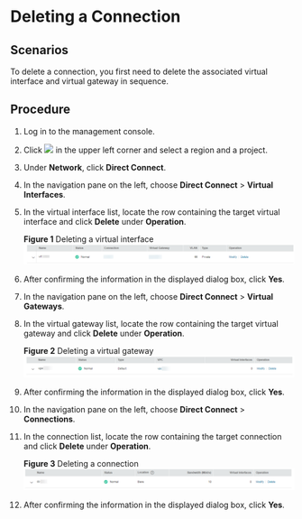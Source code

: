 # Deleting a Connection<a name="EN-US_TOPIC_0210226949"></a>

## **Scenarios**<a name="section201769427396"></a>

To delete a connection, you first need to delete the associated virtual interface and virtual gateway in sequence.

## **Procedure**<a name="section217716422393"></a>

1.  Log in to the management console.
2.  Click  ![](figures/d00356819-云计算开发部-公有云_iaas-image-f1cac6ef-c4f7-462b-a7f1-85e988937e64.png)  in the upper left corner and select a region and a project.
3.  Under  **Network**, click  **Direct Connect**.
4.  In the navigation pane on the left, choose  **Direct Connect**  \>  **Virtual Interfaces**.
5.  In the virtual interface list, locate the row containing the target virtual interface and click  **Delete**  under  **Operation**.

    **Figure  1**  Deleting a virtual interface<a name="fig936210103149"></a>  
    ![](figures/deleting-a-virtual-interface.png "deleting-a-virtual-interface")

6.  After confirming the information in the displayed dialog box, click  **Yes**.
7.  In the navigation pane on the left, choose  **Direct Connect**  \>  **Virtual Gateways**.
8.  In the virtual gateway list, locate the row containing the target virtual gateway and click  **Delete**  under  **Operation**.

    **Figure  2**  Deleting a virtual gateway<a name="fig8489105019145"></a>  
    ![](figures/deleting-a-virtual-gateway.png "deleting-a-virtual-gateway")

9.  After confirming the information in the displayed dialog box, click  **Yes**.
10. In the navigation pane on the left, choose  **Direct Connect**  \>  **Connections**.
11. In the connection list, locate the row containing the target connection and click  **Delete**  under  **Operation**.

    **Figure  3**  Deleting a connection<a name="fig10621155981610"></a>  
    ![](figures/deleting-a-connection.png "deleting-a-connection")

12. After confirming the information in the displayed dialog box, click  **Yes**.


